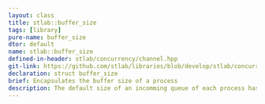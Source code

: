 ```yaml
---
layout: class
title: stlab::buffer_size
tags: [library]
pure-name: buffer_size
dtor: default
name: stlab::buffer_size
defined-in-header: stlab/concurrency/channel.hpp
git-link: https://github.com/stlab/libraries/blob/develop/stlab/concurrency/channel.hpp
declaration: struct buffer_size
brief: Encapsulates the buffer size of a process
description: The default size of an incomming queue of each process has no limitation, beside the limitation of available memory. In case that one wants to limit the queue size of a process, one can realize this by combining a `buffer_size` with a process by using an `operator&` before attaching it to a receiver.
---
```

